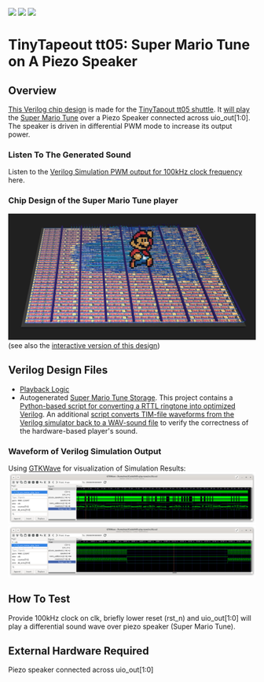 ![](../../workflows/gds/badge.svg) ![](../../workflows/docs/badge.svg) ![](../../workflows/test/badge.svg)

# TinyTapeout tt05: Super Mario Tune on A Piezo Speaker #

## Overview ##
[This Verilog chip design](https://meriac.github.io/tt05-play-tune/) is
made for the [TinyTapout tt05 shuttle](https://tinytapeout.com/).
It [will play](src/player.v#L38) the [Super Mario Tune](src/tune.v#L42-L45)
over a Piezo Speaker connected across uio_out[1:0]. The speaker is driven
in differential PWM mode to increase its output power.

### Listen To The Generated Sound ###
Listen to the [Verilog Simulation PWM output for 100kHz clock frequency](https://github.com/meriac/tt05-play-tune/releases/download/v0.1/tune-modulation-verilog-simulated.wav) here.

### Chip Design of the Super Mario Tune player ###
![Chip Design of the Super Mario Tune player](img/chip-design.jpg)
(see also the [interactive version of this design](https://meriac.github.io/tt05-play-tune/))

## Verilog Design Files ##
- [Playback Logic](src/player.v#L38)
- Autogenerated [Super Mario Tune Storage](src/tune.v#L42-L45). This
  project contains a [Python-based script for converting a RTTL ringtone into optimized Verilog](generator/generate.py#L38).
  An additional [script converts TIM-file waveforms from the Verilog simulator back to a WAV-sound file](generator/tim2wav-test.py#L38)
  to verify the correctness of the hardware-based player's sound.

### Waveform of Verilog Simulation Output ###
Using [GTKWave](https://gtkwave.sourceforge.net/) for visualization of Simulation Results:
![25s of Verilog simulation - showing the Waveform output](img/waveform-overview.png)
![Zooming into the Waveform](img/waveform-detail.png)

## How To Test ##
Provide 100kHz clock on clk, briefly lower reset (rst_n)
and uio_out[1:0] will play a differential sound wave over piezo speaker
(Super Mario Tune).

## External Hardware Required ##
Piezo speaker connected across uio_out[1:0]
